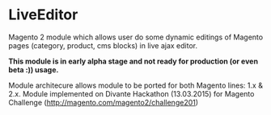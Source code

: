 # LiveEditor
Magento 2 module which allows user do some dynamic editings of Magento pages (category, product, cms blocks) in live ajax editor.

**This module is in early alpha stage and not ready for production (or even beta :)) usage.**

Module architecure allows module to be ported for both Magento lines: 1.x & 2.x. Module implemented on Divante Hackathon (13.03.2015) for Magento Challenge (http://magento.com/magento2/challenge201)

